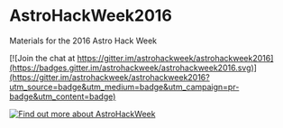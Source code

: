 # AstroHackWeek2016

Materials for the 2016 Astro Hack Week

[![Join the chat at https://gitter.im/astrohackweek/astrohackweek2016](https://badges.gitter.im/astrohackweek/astrohackweek2016.svg)](https://gitter.im/astrohackweek/astrohackweek2016?utm_source=badge&utm_medium=badge&utm_campaign=pr-badge&utm_content=badge)

[![Find out more about AstroHackWeek](https://img.shields.io/badge/Made%20at-%23AstroHackWeek-8063d5.svg?style=flat)](http://astrohackweek.org)
